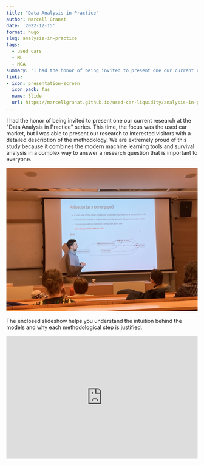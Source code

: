 ```yaml
---
title: "Data Analysis in Practice"
author: Marcell Granat
date: '2022-12-15'
format: hugo
slug: analysis-in-practice
tags: 
  - used cars
  - ML
  - MCA
summary: 'I had the honor of being invited to present one our current research at the "Data Analysis in Practice" series.'
links:
- icon: presentation-screen
  icon_pack: fas
  name: Slide
  url: https://marcellgranat.github.io/used-car-liquidity/analysis-in-practice.html
---
```




I had the honor of being invited to present one our current research at the "Data Analysis in Practice" series. This time, the focus was the used car market, but I was able to present our research to interested visitors with a detailed description of the methodology. We are extremely proud of this study because it combines the modern machine learning tools and survival analysis in a complex way to answer a research question that is important to everyone.

<style type="text/css">
.container {
  position: relative;
  width: 100%;
  overflow: hidden;
  padding-top: 64.28%; /* 16:9 Aspect Ratio */
}

.responsive-iframe {
  position: absolute;
  top: 0;
  left: 0;
  bottom: 0;
  right: 0;
  width: 100%;
  height: 100%;
  border: none;
}
</style>

<img src="index_files/figure-html/IMG_3308.jpg" width="2016" />

The enclosed slideshow helps you understand the intuition behind the models and why each methodological step is justified.

<div class="container">

<iframe class="responsive-iframe" src="https://marcellgranat.github.io/used-car-liquidity/analysis-in-practice.html"></iframe>

</div>
